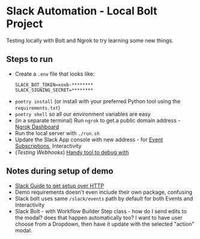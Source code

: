 # Slack Automation - Local Bolt Project

Testing locally with Bolt and Ngrok to try learning some new things.

## Steps to run

- Create a `.env` file that looks like:
  ```
  SLACK_BOT_TOKEN=xoxb-********
  SLACK_SIGNING_SECRET=********
  ```
- `poetry install` (or install with your preferred Python tool using the `requirements.txt`)
- `poetry shell` so all our environment variables are easy
- (in a separate terminal) Run `ngrok` to get a public domain address - [Ngrok Dashboard](https://dashboard.ngrok.com)
- Run the local server with `./run.sh`
- Update the Slack App console with new address - for [Event Subscriptions](https://api.slack.com/apps/A040W1RHGBX/event-subscriptions?), Interactivity
- (_Testing Webhooks_) [Handy tool to debug with](https://webhook.site)

## Notes during setup of demo

- [Slack Guide to get setup over HTTP](https://slack.dev/bolt-python/tutorial/getting-started-http)
- Demo requirements doesn't even include their own package, confusing
- Slack bolt uses same `/slack/events` path by default for both Events and Interactivity
- Slack Bolt - with Workflow Builder Step class - how do I send edits to the modal? does that happen automatically too? I want to have user choose from a Dropdown, then have it update with the selected "action" modal.
